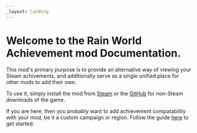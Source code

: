 ```yaml
---
_layout: landing
---
```


# Welcome to the Rain World Achievement mod Documentation.

This mod's primary purpose is to provide an alternative way of viewing your Steam achivements, and additionally serve as a single unified place for other mods to add their own.

To use it, simply install the mod from [Steam](https://www.youtube.com/watch?v=dQw4w9WgXcQ) or the [GitHub](https://github.com/Moon613/RWAchievement) for non-Steam downloads of the game.

If you are here, then you probably want to add achievement compatability with your mod, be it a custom campaign or region. Follow the guide [here](https://moon613.github.io/RWAchievement/docs/getting-started.html) to get started.